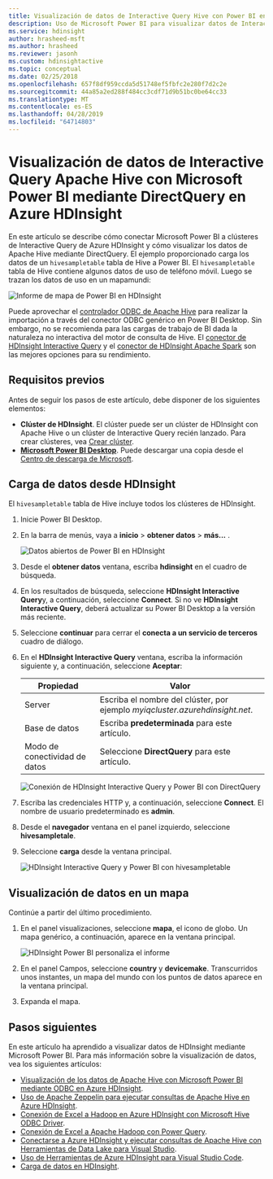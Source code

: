 ```yaml
---
title: Visualización de datos de Interactive Query Hive con Power BI en Azure HDInsight
description: Uso de Microsoft Power BI para visualizar datos de Interactive Query Hive desde Azure HDInsight
ms.service: hdinsight
author: hrasheed-msft
ms.author: hrasheed
ms.reviewer: jasonh
ms.custom: hdinsightactive
ms.topic: conceptual
ms.date: 02/25/2018
ms.openlocfilehash: 657f8df959ccda5d51748ef5fbfc2e280f7d2c2e
ms.sourcegitcommit: 44a85a2ed288f484cc3cdf71d9b51bc0be64cc33
ms.translationtype: MT
ms.contentlocale: es-ES
ms.lasthandoff: 04/28/2019
ms.locfileid: "64714803"
---
```

# <a name="visualize-interactive-query-apache-hive-data-with-microsoft-power-bi-using-direct-query-in-azure-hdinsight"></a>Visualización de datos de Interactive Query Apache Hive con Microsoft Power BI mediante DirectQuery en Azure HDInsight

En este artículo se describe cómo conectar Microsoft Power BI a clústeres de Interactive Query de Azure HDInsight y cómo visualizar los datos de Apache Hive mediante DirectQuery. El ejemplo proporcionado carga los datos de un `hivesampletable` tabla de Hive a Power BI. El `hivesampletable` tabla de Hive contiene algunos datos de uso de teléfono móvil. Luego se trazan los datos de uso en un mapamundi:

![Informe de mapa de Power BI en HDInsight](./media/apache-hadoop-connect-hive-power-bi-directquery/hdinsight-power-bi-visualization.png)

Puede aprovechar el [controlador ODBC de Apache Hive](../hadoop/apache-hadoop-connect-hive-power-bi.md) para realizar la importación a través del conector ODBC genérico en Power BI Desktop. Sin embargo, no se recomienda para las cargas de trabajo de BI dada la naturaleza no interactiva del motor de consulta de Hive. El [conector de HDInsight Interactive Query](./apache-hadoop-connect-hive-power-bi-directquery.md) y el [conector de HDInsight Apache Spark](https://docs.microsoft.com/power-bi/spark-on-hdinsight-with-direct-connect) son las mejores opciones para su rendimiento.

## <a name="prerequisites"></a>Requisitos previos
Antes de seguir los pasos de este artículo, debe disponer de los siguientes elementos:

* **Clúster de HDInsight**. El clúster puede ser un clúster de HDInsight con Apache Hive o un clúster de Interactive Query recién lanzado. Para crear clústeres, vea [Crear clúster](../hadoop/apache-hadoop-linux-tutorial-get-started.md#create-cluster).
* **[Microsoft Power BI Desktop](https://powerbi.microsoft.com/desktop/)**. Puede descargar una copia desde el [Centro de descarga de Microsoft](https://www.microsoft.com/download/details.aspx?id=45331).

## <a name="load-data-from-hdinsight"></a>Carga de datos desde HDInsight

El `hivesampletable` tabla de Hive incluye todos los clústeres de HDInsight.

1. Inicie Power BI Desktop.

2. En la barra de menús, vaya a **inicio** > **obtener datos** > **más...** .

    ![Datos abiertos de Power BI en HDInsight](./media/apache-hadoop-connect-hive-power-bi-directquery/hdinsight-power-bi-open-odbc.png)

3. Desde el **obtener datos** ventana, escriba **hdinsight** en el cuadro de búsqueda.  

4. En los resultados de búsqueda, seleccione **HDInsight Interactive Query**y, a continuación, seleccione **Connect**.  Si no ve **HDInsight Interactive Query**, deberá actualizar su Power BI Desktop a la versión más reciente.

5. Seleccione **continuar** para cerrar el **conecta a un servicio de terceros** cuadro de diálogo.

6. En el **HDInsight Interactive Query** ventana, escriba la información siguiente y, a continuación, seleccione **Aceptar**:

    |Propiedad | Valor |
    |---|---|
    |Server |Escriba el nombre del clúster, por ejemplo *myiqcluster.azurehdinsight.net*.|
    |Base de datos |Escriba **predeterminada** para este artículo.|
    |Modo de conectividad de datos |Seleccione **DirectQuery** para este artículo.|

    ![Conexión de HDInsight Interactive Query y Power BI con DirectQuery](./media/apache-hadoop-connect-hive-power-bi-directquery/hdinsight-interactive-query-power-bi-connect.png)

7. Escriba las credenciales HTTP y, a continuación, seleccione **Connect**. El nombre de usuario predeterminado es **admin**.

8. Desde el **navegador** ventana en el panel izquierdo, seleccione **hivesampletale**.

9. Seleccione **carga** desde la ventana principal.

    ![HDInsight Interactive Query y Power BI con hivesampletable](./media/apache-hadoop-connect-hive-power-bi-directquery/hdinsight-interactive-query-power-bi-hivesampletable.png)

## <a name="visualize-data-on-a-map"></a>Visualización de datos en un mapa

Continúe a partir del último procedimiento.

1. En el panel visualizaciones, seleccione **mapa**, el icono de globo. Un mapa genérico, a continuación, aparece en la ventana principal.

    ![HDInsight Power BI personaliza el informe](./media/apache-hadoop-connect-hive-power-bi-directquery/hdinsight-power-bi-customize.png)

2. En el panel Campos, seleccione **country** y **devicemake**. Transcurridos unos instantes, un mapa del mundo con los puntos de datos aparece en la ventana principal.

3. Expanda el mapa.

## <a name="next-steps"></a>Pasos siguientes
En este artículo ha aprendido a visualizar datos de HDInsight mediante Microsoft Power BI.  Para más información sobre la visualización de datos, vea los siguientes artículos:

* [Visualización de los datos de Apache Hive con Microsoft Power BI mediante ODBC en Azure HDInsight](../hadoop/apache-hadoop-connect-hive-power-bi.md). 
* [Uso de Apache Zeppelin para ejecutar consultas de Apache Hive en Azure HDInsight](./../hdinsight-connect-hive-zeppelin.md).
* [Conexión de Excel a Hadoop en Azure HDInsight con Microsoft Hive ODBC Driver](../hadoop/apache-hadoop-connect-excel-hive-odbc-driver.md).
* [Conexión de Excel a Apache Hadoop con Power Query](../hadoop/apache-hadoop-connect-excel-power-query.md).
* [Conectarse a Azure HDInsight y ejecutar consultas de Apache Hive con Herramientas de Data Lake para Visual Studio](../hadoop/apache-hadoop-visual-studio-tools-get-started.md).
* [Uso de Herramientas de Azure HDInsight para Visual Studio Code](../hdinsight-for-vscode.md).
* [Carga de datos en HDInsight](./../hdinsight-upload-data.md).
